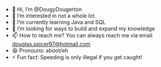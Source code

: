 - 👋 Hi, I’m @DougyDougerton
- 👀 I’m interested in not a whole lot.
- 🌱 I’m currently learning Java and SQL
- 💞️ I’m looking for ways to build and expand my knowledge
- 📫 How to reach me? You can always reach me via email douglas.spicer97@hotmail.com
- 😄 Pronouns: aboot/eh
- ⚡ Fun fact: Speeding is only illegal if you get caught!
